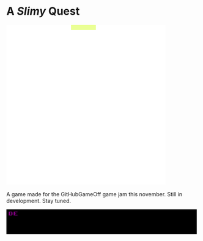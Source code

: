 # A *Slimy* Quest
![Your browser doesn't support Gifs](https://raw.githubusercontent.com/MilanDonhowe/HybridAdventure/master/sprites/gifs/playerREADME%20(1).gif)



A game made for the GitHubGameOff game jam this november.  Still in development.  Stay tuned.

![Your browser doesn't support Gifs](https://raw.githubusercontent.com/MilanDonhowe/HybridAdventure/master/sprites/gifs/textBox.gif)
